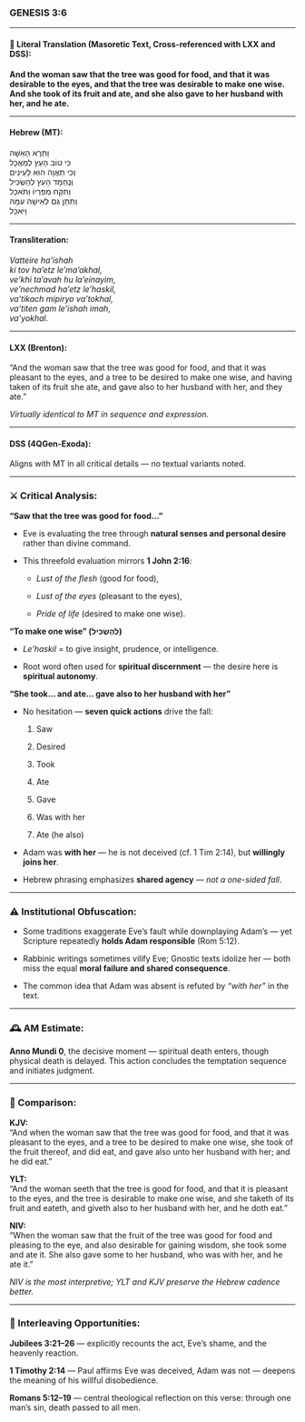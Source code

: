 ### **GENESIS 3:6**

---

#### 📜 Literal Translation (Masoretic Text, Cross-referenced with LXX and DSS):

**And the woman saw that the tree was good for food, and that it was desirable to the eyes, and that the tree was desirable to make one wise. And she took of its fruit and ate, and she also gave to her husband with her, and he ate.**

---

#### Hebrew (MT):

וַתֵּרֶא הָאִשָּׁה  
כִּי טוֹב הָעֵץ לְמַאֲכָל  
וְכִי תַאֲוָה הוּא לָעֵינַיִם  
וְנֶחְמָד הָעֵץ לְהַשְׂכִּיל  
וַתִּקַּח מִפִּרְיוֹ וַתֹּאכַל  
וַתִּתֵּן גַּם לְאִישָׁהּ עִמָּהּ  
וַיֹּאכַל

---

#### Transliteration:

_Vatteire ha’ishah  
ki tov ha’etz le’ma’akhal,  
ve’khi ta’avah hu la’einayim,  
ve’nechmad ha’etz le’haskil,  
va’tikach mipiryo va’tokhal,  
va’titen gam le’ishah imah,  
va’yokhal._

---

#### LXX (Brenton):

“And the woman saw that the tree was good for food, and that it was pleasant to the eyes, and a tree to be desired to make one wise, and having taken of its fruit she ate, and gave also to her husband with her, and they ate.”

_Virtually identical to MT in sequence and expression._

---

#### DSS (4QGen-Exoda):

Aligns with MT in all critical details — no textual variants noted.

---

### ⚔️ Critical Analysis:

**“Saw that the tree was good for food…”**

- Eve is evaluating the tree through **natural senses and personal desire** rather than divine command.
    
- This threefold evaluation mirrors **1 John 2:16**:
    
    - _Lust of the flesh_ (good for food),
        
    - _Lust of the eyes_ (pleasant to the eyes),
        
    - _Pride of life_ (desired to make one wise).
        

**“To make one wise” (לְהַשְׂכִּיל)**

- _Le’haskil_ = to give insight, prudence, or intelligence.
    
- Root word often used for **spiritual discernment** — the desire here is **spiritual autonomy**.
    

**“She took… and ate… gave also to her husband with her”**

- No hesitation — **seven quick actions** drive the fall:
    
    1. Saw
        
    2. Desired
        
    3. Took
        
    4. Ate
        
    5. Gave
        
    6. Was with her
        
    7. Ate (he also)
        
- Adam was **with her** — he is not deceived (cf. 1 Tim 2:14), but **willingly joins her**.
    
- Hebrew phrasing emphasizes **shared agency** — _not a one-sided fall_.
    

---

### ⚠️ Institutional Obfuscation:

- Some traditions exaggerate Eve’s fault while downplaying Adam’s — yet Scripture repeatedly **holds Adam responsible** (Rom 5:12).
    
- Rabbinic writings sometimes vilify Eve; Gnostic texts idolize her — both miss the equal **moral failure and shared consequence**.
    
- The common idea that Adam was absent is refuted by _“with her”_ in the text.
    

---

### 🕰️ AM Estimate:

**Anno Mundi 0**, the decisive moment — spiritual death enters, though physical death is delayed. This action concludes the temptation sequence and initiates judgment.

---

### 📖 Comparison:

**KJV:**  
“And when the woman saw that the tree was good for food, and that it was pleasant to the eyes, and a tree to be desired to make one wise, she took of the fruit thereof, and did eat, and gave also unto her husband with her; and he did eat.”

**YLT:**  
“And the woman seeth that the tree is good for food, and that it is pleasant to the eyes, and the tree is desirable to make one wise, and she taketh of its fruit and eateth, and giveth also to her husband with her, and he doth eat.”

**NIV:**  
“When the woman saw that the fruit of the tree was good for food and pleasing to the eye, and also desirable for gaining wisdom, she took some and ate it. She also gave some to her husband, who was with her, and he ate it.”

_NIV is the most interpretive; YLT and KJV preserve the Hebrew cadence better._

---

### 🔗 Interleaving Opportunities:

**Jubilees 3:21–26** — explicitly recounts the act, Eve’s shame, and the heavenly reaction.

**1 Timothy 2:14** — Paul affirms Eve was deceived, Adam was not — deepens the meaning of his willful disobedience.

**Romans 5:12–19** — central theological reflection on this verse: through one man’s sin, death passed to all men.